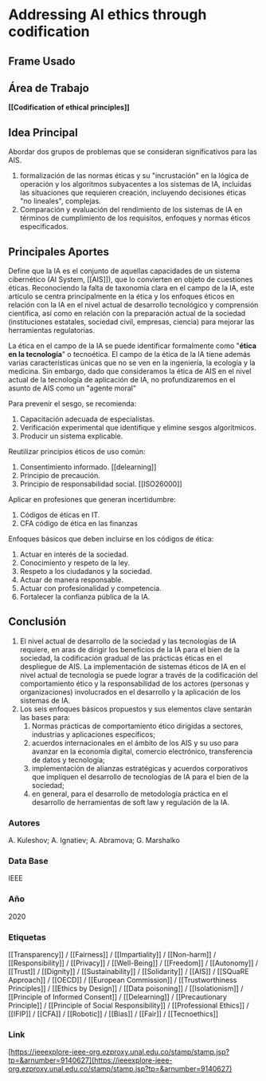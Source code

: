 # Addressing AI ethics through codification

## Frame Usado
## Área de Trabajo
**[[Codification of ethical principles]]**
## Idea Principal
Abordar dos grupos de problemas que se consideran significativos para las AIS.
1) formalización de las normas éticas y su "incrustación" en la lógica de operación y los algoritmos subyacentes a los sistemas de IA, incluidas las situaciones que requieren creación, incluyendo decisiones éticas "no lineales", complejas. 
2) Comparación y evaluación del rendimiento de los sistemas de IA en términos de cumplimiento de los requisitos, enfoques y normas éticos especificados.
## Principales Aportes
Define  que la IA es el conjunto de aquellas capacidades de un sistema cibernético (AI System, [[AIS]]), que lo convierten en objeto de cuestiones éticas. Reconociendo la falta de taxonomía clara en el campo de la IA, este artículo se centra principalmente en la ética y los enfoques éticos en relación con la IA en el nivel actual de desarrollo tecnológico y comprensión científica, así como en relación con la preparación actual de la sociedad (instituciones estatales, sociedad civil, empresas, ciencia) para mejorar las herramientas regulatorias.  

La ética en el campo de la IA se puede identificar formalmente como "__ética en la tecnología__" o tecnoética. El campo de la ética de la IA tiene además varias características únicas que no se ven en la ingeniería, la ecología y la medicina. Sin embargo, dado que consideramos la ética de AIS en el nivel actual de la tecnología de aplicación de IA, no profundizaremos en el asunto de AIS como un "agente moral"

Para prevenir el sesgo, se recomienda:
1) Capacitación adecuada de especialistas.
2) Verificación experimental que identifique y elimine sesgos algorítmicos.
3) Producir un sistema explicable.

Reutilizar principios éticos de uso común:
1) Consentimiento informado. [[delearning]]
2) Principio de precaución.
3) Principio de responsabilidad social. [[ISO26000]]

Aplicar en profesiones que generan incertidumbre:
1) Códigos de éticas en IT.
2) CFA código de ética en las finanzas

Enfoques básicos que deben incluirse en los códigos de ética:
1) Actuar en interés de la sociedad.
2) Conocimiento y respeto de la ley.
3) Respeto a los ciudadanos y la sociedad.
4) Actuar de manera responsable.
5) Actuar con profesionalidad y competencia.
6) Fortalecer la confianza pública de la IA.

## Conclusión
1) El nivel actual de desarrollo de la sociedad y las tecnologías de IA requiere, en aras de dirigir los beneficios de la IA para el bien de la sociedad, la codificación gradual de las prácticas éticas en el despliegue de AIS. La implementación de sistemas éticos de IA en el nivel actual de tecnología se puede lograr a través de la codificación del comportamiento ético y la responsabilidad de los actores (personas y organizaciones) involucrados en el desarrollo y la aplicación de los sistemas de IA. 
2) Los seis enfoques básicos propuestos y sus elementos clave sentarán las bases para:
	1) Normas prácticas de comportamiento ético dirigidas a sectores, industrias y aplicaciones específicos; 
	2) acuerdos internacionales en el ámbito de los AIS y su uso para avanzar en la economía digital, comercio electrónico, transferencia de datos y tecnología; 
	3) implementación de alianzas estratégicas y acuerdos corporativos que impliquen el desarrollo de tecnologías de IA para el bien de la sociedad; 
	4) en general, para el desarrollo de metodología práctica en el desarrollo de herramientas de soft law y regulación de la IA.
### Autores
A. Kuleshov; A. Ignatiev; A. Abramova; G. Marshalko
### Data Base
IEEE
### Año
2020
### Etiquetas
[[Transparency]] / [[Fairness]] / [[Impartiality]] /  [[Non-harm]] / [[Responsibility]] /  [[Privacy]] /  [[Well-Being]] / [[Freedom]] / [[Autonomy]] / [[Trust]] / [[Dignity]] / [[Sustainability]] / [[Solidarity]] / [[AIS]] / [[SQuaRE Approach]] / [[OECD]] / [[European Commission]] / [[Trustworthiness Principles]] / [[Ethics by Design]] / [[Data poisoning]] / [[Isolationism]] / [[Principle of Informed Consent]] / [[Delearning]] / [[Precautionary Principle]] / [[Principle of Social Responsibility]] / [[Professional Ethics]] / [[IFIP]] / [[CFA]] / [[Robotic]] / [[Bias]] / [[Fair]] / [[Tecnoethics]]
### Link
[https://ieeexplore-ieee-org.ezproxy.unal.edu.co/stamp/stamp.jsp?tp=&arnumber=9140627](https://ieeexplore-ieee-org.ezproxy.unal.edu.co/stamp/stamp.jsp?tp=&arnumber=9140627)



